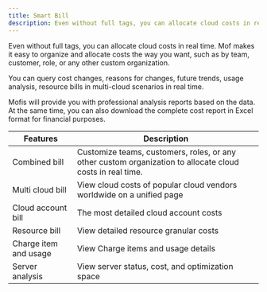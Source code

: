 ```yaml
---
title: Smart Bill
description: Even without full tags, you can allocate cloud costs in real time. Mof makes it easy to organize and allocate costs the way you want, for example, by team, customer, role, or any other custom organization.
---
```


Even without full tags, you can allocate cloud costs in real time. Mof makes it easy to organize and allocate costs the way you want, such as by team, customer, role, or any other custom organization.

You can query cost changes, reasons for changes, future trends, usage analysis, resource bills in multi-cloud scenarios in real time.

Mofis will provide you with professional analysis reports based on the data. At the same time, you can also download the complete cost report in Excel format for financial purposes.


| Features              | Description                    |
|-----------------------|--------------------------------|
| Combined bill         | Customize teams, customers, roles, or any other custom organization to allocate cloud costs in real time. |
| Multi cloud bill      | View cloud costs of popular cloud vendors worldwide on a unified page            |
| Cloud account bill    | The most detailed cloud account costs                      |
| Resource bill         | View detailed resource granular costs                    |
| Charge item and usage | View Charge items and usage details                    |
| Server analysis       | View server status, cost, and optimization space                |